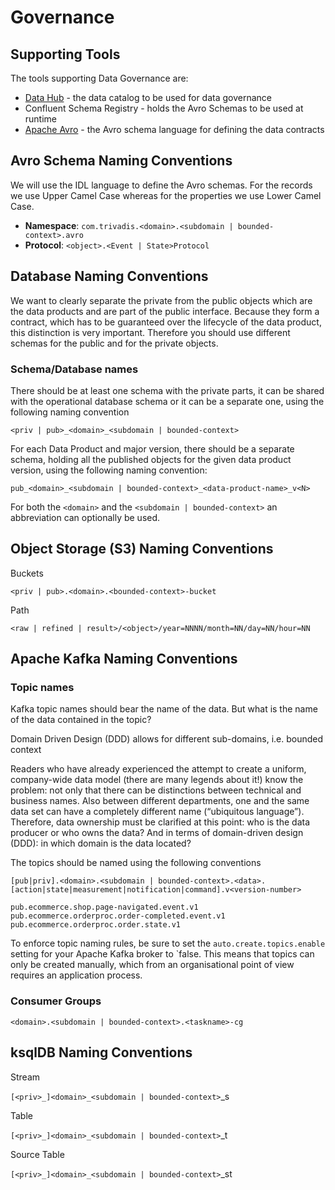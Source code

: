 # Governance

## Supporting Tools

The tools supporting Data Governance are:

  * [Data Hub](./tech/DataHub.md) - the data catalog to be used for data governance
  * Confluent Schema Registry - holds the Avro Schemas to be used at runtime
  * [Apache Avro](./tech/ApacheAvro.md) - the Avro schema language for defining the data contracts

## Avro Schema Naming Conventions

We will use the IDL language to define the Avro schemas. For the records we use Upper Camel Case whereas for the properties we use Lower Camel Case.

* **Namespace**: `com.trivadis.<domain>.<subdomain | bounded-context>.avro`
* **Protocol**: `<object>.<Event | State>Protocol`

## Database Naming Conventions

We want to clearly separate the private from the public objects which are the data products and are part of the public interface. Because they form a contract, which has to be guaranteed over the lifecycle of the data product, this distinction is very important. Therefore you should use different schemas for the public and for the private objects. 

### Schema/Database names

There should be at least one schema with the private parts, it can be shared with the operational database schema or it can be a separate one, using the following naming convention

`<priv | pub>_<domain>_<subdomain | bounded-context>`

For each Data Product and major version, there should be a separate schema, holding all the published objects for the given data product version, using the following naming convention:

`pub_<domain>_<subdomain | bounded-context>_<data-product-name>_v<N>`

For both the `<domain>` and the `<subdomain | bounded-context>` an abbreviation can optionally be used.

## Object Storage (S3) Naming Conventions

Buckets

`<priv | pub>.<domain>.<bounded-context>-bucket`

Path

`<raw | refined | result>/<object>/year=NNNN/month=NN/day=NN/hour=NN`

## Apache Kafka Naming Conventions

### Topic names

Kafka topic names should bear the name of the data. But what is the name of the data contained in the topic? 

Domain Driven Design (DDD) allows for different sub-domains, i.e. bounded context 

Readers who have already experienced the attempt to create a uniform, company-wide data model (there are many legends about it!) know the problem: not only that there can be distinctions between technical and business names. Also between different departments, one and the same data set can have a completely different name (“ubiquitous language”). Therefore, data ownership must be clarified at this point: who is the data producer or who owns the data? And in terms of domain-driven design (DDD): in which domain is the data located?

The topics should be named using the following conventions

`[pub|priv].<domain>.<subdomain | bounded-context>.<data>.[action|state|measurement|notification|command].v<version-number>`

`pub.ecommerce.shop.page-navigated.event.v1`
`pub.ecommerce.orderproc.order-completed.event.v1`
`pub.ecommerce.orderproc.order.state.v1`


To enforce topic naming rules, be sure to set the `auto.create.topics.enable` setting for your Apache Kafka broker to `false. This means that topics can only be created manually, which from an organisational point of view requires an application process.

### Consumer Groups

`<domain>.<subdomain | bounded-context>.<taskname>-cg`

## ksqlDB Naming Conventions

Stream

`[<priv>_]<domain>_<subdomain | bounded-context>`_s

Table

`[<priv>_]<domain>_<subdomain | bounded-context>`_t

Source Table

`[<priv>_]<domain>_<subdomain | bounded-context>`_st